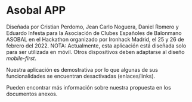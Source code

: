 # Asobal APP

Diseñada por Cristian Perdomo, Jean Carlo Noguera, Daniel Romero y Eduardo Infesta para la Asociación de Clubes Españoles de Balonmano ASOBAL en el Hackathon organizado por Ironhack Madrid, el 25 y 26 de febrero del 2022. 
NOTA: Actualmente, esta aplicación está diseñada solo para ser utilizada en móvil. Otros dispositivos deben adaptarse al diseño _mobile-first_.

Nuestra aplicación es demostrativa por lo que algunas de sus funcionalidades se encuentran desactivadas (enlaces/links).

Pueden encontrar más información sobre nuestra propuesta en los documentos anexos.
